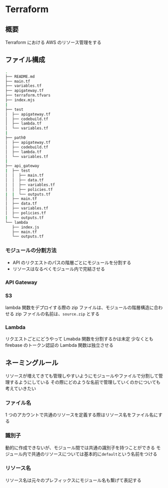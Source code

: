 # Terraform

## 概要

Terraform における AWS のリソース管理をする

## ファイル構成

```bash
.
├── README.md
├── main.tf
├── variables.tf
├── apigateway.tf
├── terraform.tfvars
├── index.mjs
|
├── test
│  ├── apigateway.tf
│  ├── codebuild.tf
│  ├── lambda.tf
│  └── variables.tf
|
├── path0
│  ├── apigateway.tf
│  ├── codebuild.tf
│  ├── lambda.tf
│  └── variables.tf
|
├── api_gateway
|  ├── test
│  │  ├── main.tf
│  │  ├── data.tf
│  │  ├── variables.tf
│  │  ├── policies.tf
|  |  └── outputs.tf
│  ├── main.tf
│  ├── data.tf
│  ├── variables.tf
│  ├── policies.tf
|  └── outputs.tf
└── lambda
   ├── index.js
   ├── main.tf
   └── outputs.tf
```

### モジュールの分割方法

- API のリクエストのパスの階層ごとにモジュールを分割する
- リソースはなるべくモジュール内で完結させる

### API Gateway

### S3

lambda 関数をデプロイする際の zip ファイルは、モジュールの階層構造に合わせる
zip ファイルの名前は、`source.zip` とする

### Lambda

リクエストごとにどうやって Lmabda 関数を分割するかは未定
少なくとも firebase のトークン認証の Lambda 関数は独立させる

## ネーミングルール

リソースが増えてきても管理しやすいようにモジュールやファイルで分割して管理するようにしている
その際にどのような名前で管理していくのかについても考えていきたい

### ファイル名

1 つのアカウントで共通のリソースを定義する際はリソース名をファイル名にする

### 識別子

動的に作成できないが、モジュール間では共通の識別子を持つことができる
モジュール内で共通のリソースについては基本的に`default`という名前をつける

### リソース名

リソース名は元々のプレフィックスにモジュール名も繋げて表記する
